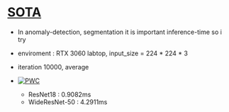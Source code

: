 # [SOTA](https://paperswithcode.com/sota/anomaly-detection-on-mvtec-ad)

- In anomaly-detection, segmentation it is important inference-time so i try
- enviroment : RTX 3060 labtop, input_size = 224 * 224 * 3
- iteration 10000, average


- [![PWC](https://img.shields.io/endpoint.svg?url=https://paperswithcode.com/badge/cfa-coupled-hypersphere-based-feature/anomaly-detection-on-mvtec-ad)](https://paperswithcode.com/sota/anomaly-detection-on-mvtec-ad?p=cfa-coupled-hypersphere-based-feature)
  - ResNet18 : 0.9082ms
  - WideResNet-50 : 4.2911ms
  
